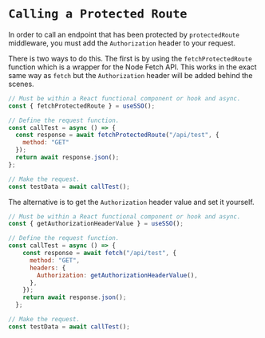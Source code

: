 # `Calling a Protected Route`

In order to call an endpoint that has been protected by `protectedRoute` middleware, you must add the `Authorization` header to your request.

There is two ways to do this. The first is by using the `fetchProtectedRoute` function which is a wrapper for the Node Fetch API. This works in the exact same way as `fetch` but the `Authorization` header will be added behind the scenes.

```JavaScript
// Must be within a React functional component or hook and async.
const { fetchProtectedRoute } = useSSO();

// Define the request function.
const callTest = async () => {
  const response = await fetchProtectedRoute("/api/test", { 
    method: "GET" 
  });
  return await response.json();
};

// Make the request.
const testData = await callTest();
```

The alternative is to get the `Authorization` header value and set it yourself.

```JavaScript
// Must be within a React functional component or hook and async.
const { getAuthorizationHeaderValue } = useSSO();

// Define the request function.
const callTest = async () => {
    const response = await fetch("/api/test", {
      method: "GET",
      headers: {
        Authorization: getAuthorizationHeaderValue(),
      },
    });
    return await response.json();
  };

// Make the request.
const testData = await callTest();
```
